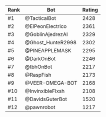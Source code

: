 Rank|Bot|Rating
---|---|---
#1|@TacticalBot|2428
#2|@ElPeonElectrico|2361
#3|@GoblinAjedrezAI|2329
#4|@Ghost_HunteR2998|2302
#5|@PINEAPPLEMASK|2295
#6|@DarkOnBot|2246
#7|@tbhOnBot|2217
#8|@RaspFish|2173
#9|@VEER-OMEGA-BOT|2168
#10|@InvinxibleFlxsh|2108
#11|@DavidsGuterBot|1520
#12|@pawnrobot|1217
